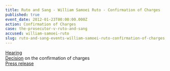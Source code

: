 ```yaml
---
title: Ruto and Sang - William Samoei Ruto - Confirmation of Charges
published: true
event_date: 2012-01-23T00:00:00.000Z
action: Confirmation of Charges
case: the-prosecutor-v-ruto-and-sang
accused: william-samoei-ruto
slug: ruto-and-sang-events-william-samoei-ruto-confirmation-of-charges
---
```



[Hearing](https://youtu.be/_piZIq-mv7A)
<br>[Decision](http://www.icc-cpi.int/iccdocs/doc/doc1314535.pdf) on the confirmation of charges
<br>[Press release](https://www.icc-cpi.int/Pages/item.aspx?name=summary%20of%20decision%20in%20the%20two%20kenya%20cases)